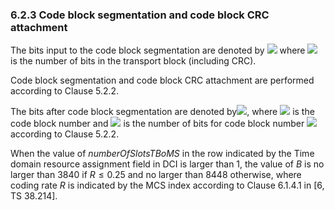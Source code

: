 ### 6.2.3 Code block segmentation and code block CRC attachment

The bits input to the code block segmentation are denoted by
![](media/image18.wmf) where ![](media/image396.wmf) is the number of
bits in the transport block (including CRC).

Code block segmentation and code block CRC attachment are performed
according to Clause 5.2.2.

The bits after code block segmentation are denoted
by![](media/image397.wmf), where ![](media/image67.wmf) is the code
block number and ![](media/image398.wmf) is the number of bits for code
block number ![](media/image67.wmf) according to Clause 5.2.2.

When the value of *numberOfSlotsTBoMS* in the row indicated by the Time
domain resource assignment field in DCI is larger than 1, the value of
*B* is no larger than 3840 if $R \leq 0.25$ and no larger than 8448
otherwise, where coding rate $R$ is indicated by the MCS index according
to Clause 6.1.4.1 in \[6, TS 38.214\].